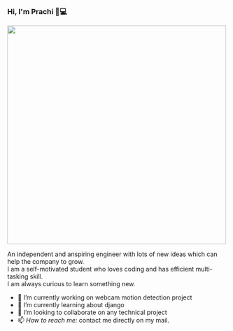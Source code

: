 ### Hi, I'm Prachi 👋:computer:
<img src="https://user-images.githubusercontent.com/49331074/92494526-70439880-f213-11ea-8141-bc3196a09d04.jpeg" width="500" height="500">
<p>
An independent and anspiring engineer with lots of new ideas which can help the company to grow.<br>
I am a self-motivated student who loves coding and has efficient multi-tasking skill.<br>
I am always curious to learn something new.
</p>

<ul>
  <li> 🔭 I’m currently working on webcam motion detection project</li>
  <li>🌱 I’m currently learning about django</li>
  <li>👯 I’m looking to collaborate on any technical project</li>
  <li>📫 <em>How to reach me:</em> contact me directly on my mail.</li>
 </ul>
<!--
**prachiagarwal12/prachiagarwal12** is a ✨ _special_ ✨ repository because its `README.md` (this file) appears on your GitHub profile.

Here are some ideas to get you started:

- 🔭 I’m currently working on ...
- 🌱 I’m currently learning ...
- 👯 I’m looking to collaborate on ...
- 🤔 I’m looking for help with ...
- 💬 Ask me about ...
- 📫 How to reach me: ...
- 😄 Pronouns: ...
- ⚡ Fun fact: ...
-->
